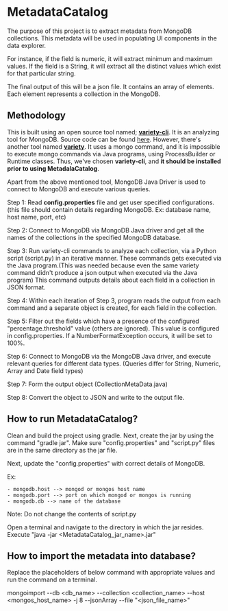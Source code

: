 # MetadataCatalog

The purpose of this project is to extract metadata from MongoDB collections.
This metadata will be used in populating UI components in the data explorer.

For instance, if the field is numeric, it will extract minimum and maximum values.
If the field is a String, it will extract all the distinct values which exist for that particular string.

The final output of this will be a json file. It contains an array of elements. 
Each element represents a collection in the MongoDB.

## Methodology

This is built using an open source tool named; [**variety-cli**](https://github.com/variety/variety-cli?fbclid=IwAR2vZMmAgI_Uq6kPiaplbHs3jQraJOYEXA2NpoxnRGR1sOStSkAd13Y7h64). It is an analyzing tool for MongoDB.
Source code can be found [here](https://github.com/variety/variety-cli?fbclid=IwAR2vZMmAgI_Uq6kPiaplbHs3jQraJOYEXA2NpoxnRGR1sOStSkAd13Y7h64). 
However, there's another tool named [**variety**](https://github.com/variety/variety). It uses a mongo command, and it is
impossible to execute mongo commands via Java programs, using ProcessBuilder or Runtime classes. Thus, we've chosen
**variety-cli**, and **it should be installed prior to using MetadalaCatalog**.

Apart from the above mentioned tool, MongoDB Java Driver is used to connect to MongoDB and execute various queries.

Step 1: Read **config.properties** file and get user specified configurations. (this file should contain details regarding MongoDB. Ex: database name, host name, port, etc)

Step 2: Connect to MongoDB via MongoDB Java driver and get all the names of the collections in the specified MongoDB database.

Step 3: Run variety-cli commands to analyze each collection, via a Python script (script.py) in an iterative manner. 
These commands gets executed via the Java program.(This was 
needed because even the same variety command didn't produce a json output when executed via the Java program) This command outputs details about each 
field in a collection in JSON format.

Step 4: Within each iteration of Step 3, program reads the output from each command and a separate object is created, for each field in the collection.

Step 5: Filter out the fields which have a presence of the configured "percentage.threshold" value (others are ignored). This value is configured in config.properties. If a NumberFormatException occurs, it will be set to 100%.

Step 6: Connect to MongoDB via the MongoDB Java driver, and execute relevant queries for different data types.
(Queries differ for String, Numeric, Array and Date field types)

Step 7: Form the output object (CollectionMetaData.java)

Step 8: Convert the object to JSON and write to the output file.

## How to run MetadataCatalog?

Clean and build the project using gradle. Next, create the jar by using the command "gradle jar".
Make sure "config.properties" and "script.py" files are in the same directory as the jar file.

Next, update the "config.properties" with correct details of MongoDB.

Ex:

    - mongodb.host --> mongod or mongos host name
    - mongodb.port --> port on which mongod or mongos is running
    - mongodb.db --> name of the database
    
Note: Do not change the contents of script.py

Open a terminal and navigate to the directory in which the jar resides.
Execute "java -jar <MetadataCatalog_jar_name>.jar"

## How to import the metadata into database?

Replace the placeholders of below command with appropriate values and run the command on a terminal.

mongoimport --db <db_name> --collection <collection_name> --host <mongos_host_name> -j 8 --jsonArray --file "<json_file_name>"